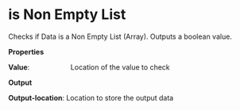 # is Non Empty List

Checks if Data is a Non Empty List (Array). Outputs a boolean value.

 **Properties**
 

**Value**:                     Location of the value to check

 **Output**
 

**Output-location**: Location to store the output data